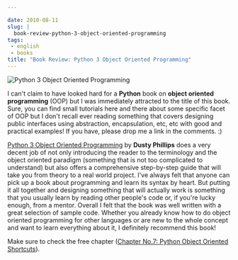 ```yaml
---

date: 2010-08-11
slug: |
  book-review-python-3-object-oriented-programming
tags:
 - english
 - books
title: "Book Review: Python 3 Object Oriented Programming"
---
```

![Python 3 Object Oriented Programming](http://www.ogmaciel.com/wp-content/uploads/2010/08/python3objectoriented-243x300.jpg)

I can't claim to have looked hard for a **Python** book on **object
oriented programming** (OOP) but I was immediately attracted to the
title of this book. Sure, you can find small tutorials here and there
about some specific facet of OOP but I don't recall ever reading
something that covers designing public interfaces using abstraction,
encapsulation, etc, etc with good and practical examples! If you have,
please drop me a link in the comments. :)

[Python 3 Object Oriented Programming](http://www.packtpub.com/python-3-object-oriented-programming/book/mid/040810bbki4w?utm_source=ogmaciel.com&utm_medium=bookrev&utm_content=blog&utm_campaign=mdb_004105)
by **Dusty Phillips** does a very decent job of not only introducing the
reader to the terminology and the object oriented paradigm (something
that is not too complicated to understand) but also offers a
comprehensive step-by-step guide that will take you from theory to a
real world project. I've always felt that anyone can pick up a book
about programming and learn its syntax by heart. But putting it all
together and designing something that will actually work is something
that you usually learn by reading other people's code or, if you're
lucky enough, from a mentor. Overall I felt that the book was well
written with a great selection of sample code. Whether you already know
how to do object oriented programming for other languages or are new to
the whole concept and want to learn everything about it, I definitely
recommend this book!

Make sure to check the free chapter ([Chapter No.7: Python Object Oriented Shortcuts](https://www.packtpub.com/sites/default/files/1261-chapter-7-Python%20object-oriented-shortcuts.pdf)).
